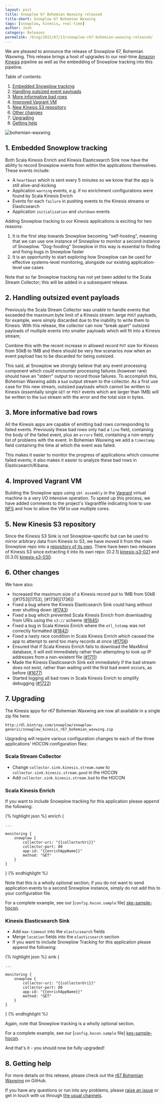 ```yaml
---
layout: post
title: Snowplow 67 Bohemian Waxwing released
title-short: Snowplow 67 Bohemian Waxwing
tags: [snowplow, kinesis, real-time]
author: Josh
category: Releases
permalink: /blog/2015/07/13/snowplow-r67-bohemian-waxwing-released/
---
```


We are pleased to announce the release of Snowplow 67, Bohemian Waxwing. This release brings a host of upgrades to our real-time [Amazon Kinesis][kinesis] pipeline as well as the embedding of Snowplow tracking into this pipeline.

Table of contents:

1. [Embedded Snowplow tracking](#snowplow-tracking)
2. [Handling outsized event payloads](#handling-outsized-event-payloads)
3. [More informative bad rows](#timestamps)
4. [Improved Vagrant VM](#vm)
5. [New Kinesis S3 repository](#kinesis-s3)
6. [Other changes](#other)
7. [Upgrading](#upgrading)
8. [Getting help](#help)

![bohemian-waxwing][bohemian-waxwing]

<!--more-->

<h2 id="snowplow-tracking">1. Embedded Snowplow tracking</h2>

Both Scala Kinesis Enrich and Kinesis Elasticsearch Sink now have the ability to record Snowplow events from within the applications themselves. These events include:

* A `heartbeat` which is sent every 5 minutes so we know that the app is still alive-and-kicking
* Application `warning` events, e.g. if no enrichment configurations were found by Scala Kinesis Enrich
* Events for each `failure` in pushing events to the Kinesis streams or Elasticsearch
* Application `initialization` and `shutdown` events

Adding Snowplow tracking to our Kinesis applications is exciting for two reasons:

1. It is the first step towards Snowplow becoming "self-hosting", meaning that we can use one instance of Snowplow to monitor a second instance of Snowplow. "Dog-fooding" Snowplow in this way is essential to finding and fixing bugs in Snowplow faster
2. It is an opportunity to start exploring how Snowplow can be used for effective systems-level monitoring, alongside our existing application-level use cases

Note that so far Snowplow tracking has not yet been added to the Scala Stream Collector; this will be added in a subsequent release.

<h2 id="handling-outsized-event-payloads">2. Handling outsized event payloads</h2>

Previously the Scala Stream Collector was unable to handle events that exceeded the maximum byte limit of a Kinesis stream: large `POST` payloads, for example, were simply discarded due to the inability to write them to Kinesis. With this release, the collector can now "break apart" outsized payloads of multiple events into smaller payloads which will fit into a Kinesis stream;

Combine this with the recent increase in allowed record `PUT` size for Kinesis from 50kB to 1MB and there should be very few scenarios now when an event payload has to be discarded for being outsized.

This said, at Snowplow we strongly believe that any event processing component which _could_ encounter processing failures (however rare) should have an "stderr" output to record those failures. To accomplish this, Bohemian Waxwing adds a `bad` output stream to the collector. As a first use case for this new stream, outsized payloads which cannot be written to Kinesis (essentially single `GET` or `POST` events which are larger than 1MB) will be written to the `bad` stream with the error and the total size in bytes.

<h2 id="timestamps">3. More informative bad rows</h2>

All the Kinesis apps are capable of emitting bad rows corresponding to failed events. Previously these bad rows only had a `line` field, containing the body of the failed event, plus an `errors` field, containing a non-empty list of problems with the event. In Bohemian Waxwing we add a `timestamp` field containing the time at which the event was failed.

This makes it easier to monitor the progress of applications which consume failed events; it also makes it easier to analyze these bad rows in Elasticsearch/Kibana.

<h2 id="vm">4. Improved Vagrant VM</h2>

Building the Snowplow apps using `sbt assembly` in the [Vagrant][vagrant] virtual machine is a very I/O intensive operation. To speed up this process, we have added comments to the project's Vagrantfile indicating how to use [NFS][nfs] and how to allow the VM to use multiple cores.

<h2 id="kinesis-s3">5. New Kinesis S3 repository</h2>

Since the Kinesis S3 Sink is not Snowplow-specific but can be used to mirror arbitrary data from Kinesis to S3, we have moved it from the main Snowplow repo into a [repository of its own][kinesis-s3]. There have been two releases of Kinesis S3 since extracting it into its own repo: [0.2.1] [kinesis-s3-021] and [0.3.0] [kinesis-s3-030].

<h2 id="other">6. Other changes</h2>

We have also:

* Increased the maximum size of a Kinesis record put to 1MB from 50kB ([#1753][1753], [#1736][1736])
* Fixed a bug where the Kinesis Elasticsearch Sink could hang without ever shutting down ([#1743][1743])
* Fixed a bug which prevented Scala Kinesis Enrich from downloading from URIs using the `s3://` scheme ([#1645][1645])
* Fixed a bug in Scala Kinesis Enrich where the `etl_tstamp` was not correctly formatted ([#1842][1842])
* Fixed a nasty race condition in Scala Kinesis Enrich which caused the app to attempt to send too many records at once ([#1756][1756])
* Ensured that if Scala Kinesis Enrich fails to download the MaxMind database, it will exit immediately rather than attempting to look up IP addresses from a non-existent file ([#1711][1711])
* Made the Kinesis Elasticsearch Sink exit immediately if the bad stream does not exist, rather than waiting until the first bad event occurs, as before ([#1677][1677])
* Started logging all bad rows in Scala Kinesis Enrich to simplify debugging ([#1722][1722])

<h2 id="upgrading">7. Upgrading</h2>

The Kinesis apps for r67 Bohemian Waxwing are now all available in a single zip file here:

    http://dl.bintray.com/snowplow/snowplow-generic/snowplow_kinesis_r67_bohemian_waxwing.zip

Upgrading will require various configuration changes to each of the three applications' HOCON configuration files:

<h3>Scala Stream Collector</h3>

* Change `collector.sink.kinesis.stream.name` to `collector.sink.kinesis.stream.good` in the HOCON
* Add `collector.sink.kinesis.stream.bad` to the HOCON

<h3>Scala Kinesis Enrich</h3>

If you want to include Snowplow tracking for this application please append the following:

{% highlight json %}
enrich {

    ...

    monitoring {
        snowplow {
            collector-uri: "{{collectorUri}}"
            collector-port: 80
            app-id: "{{enrichAppName}}"
            method: "GET"
        }
    }
}
{% endhighlight %}

Note that this is a wholly optional section; if you do not want to send application events to a second Snowplow instance, simply do not add this to your configuration file.

For a complete example, see our [`config.hocon.sample` file] [ske-sample-hocon].

<h3>Kinesis Elasticsearch Sink</h3>

* Add `max-timeout` into the `elasticsearch` fields
* Merge `location` fields into the `elasticsearch` section
* If you want to include Snowplow Tracking for this application please append the following:

{% highlight json %}
sink {

    ...

    monitoring {
        snowplow {
            collector-uri: "{{collectorUri}}"
            collector-port: 80
            app-id: "{{enrichAppName}}"
            method: "GET"
        }
    }
}
{% endhighlight %}

Again, note that Snowplow tracking is a wholly optional section.

For a complete example, see our [`config.hocon.sample` file] [kes-sample-hocon].

And that's it - you should now be fully upgraded!

<h2 id="help">8. Getting help</h2>

For more details on this release, please check out the [r67 Bohemian Waxwing][r67-release] on GitHub.

If you have any questions or run into any problems, please [raise an issue][issues] or get in touch with us through [the usual channels][talk-to-us].

[bohemian-waxwing]: /assets/img/blog/2015/07/bohemian-waxwing.jpg

[kinesis]: http://aws.amazon.com/kinesis/
[vagrant]: https://www.vagrantup.com/
[nfs]: https://en.wikipedia.org/wiki/Network_File_System
[kinesis-s3]: https://github.com/snowplow/kinesis-s3
[kinesis-s3-021]: https://github.com/snowplow/kinesis-s3/releases/tag/0.2.1
[kinesis-s3-030]: /blog/2015/07/07/kinesis-s3-0.3.0-released/

[1645]: https://github.com/snowplow/snowplow/issues/1645
[1677]: https://github.com/snowplow/snowplow/issues/1677
[1711]: https://github.com/snowplow/snowplow/issues/1711
[1722]: https://github.com/snowplow/snowplow/issues/1722
[1743]: https://github.com/snowplow/snowplow/issues/1743
[1756]: https://github.com/snowplow/snowplow/issues/1756
[1842]: https://github.com/snowplow/snowplow/issues/1842

[ske-sample-hocon]: https://raw.githubusercontent.com/snowplow/snowplow/master/3-enrich/scala-kinesis-enrich/src/main/resources/config.hocon.sample
[kes-sample-hocon]: https://raw.githubusercontent.com/snowplow/snowplow/master/4-storage/kinesis-elasticsearch-sink/src/main/resources/config.hocon.sample

[r67-release]: https://github.com/snowplow/snowplow/releases/tag/r67-bohemian-waxwing
[wiki]: https://github.com/snowplow/snowplow/wiki
[issues]: https://github.com/snowplow/snowplow/issues
[talk-to-us]: https://github.com/snowplow/snowplow/wiki/Talk-to-us
